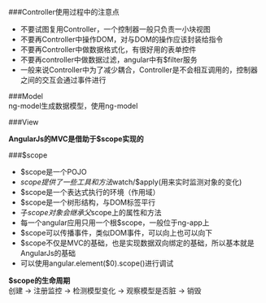 ###Controller使用过程中的注意点  
- 不要试图复用Controller，一个控制器一般只负责一小块视图  
- 不要再Controller中操作DOM，对与DOM的操作应该封装给指令
- 不要再Controller中做数据格式化，有很好用的表单控件
- 不要再controller中做数据过滤，angular中有$filter服务
- 一般来说Controller中为了减少耦合，Controller是不会相互调用的，控制器之间的交互会通过事件进行

###Model  
ng-model生成数据模型，使用ng-model  

###View

**AngularJs的MVC是借助于$scope实现的**  

###$scope  
- $scope是一个POJO
- $scope提供了一些工具和方法$watch/$apply(用来实时监测对象的变化)
- $scope是一个表达式执行的环境（作用域）
- $scope是一个树形结构，与DOM标签平行
- 子$scope对象会继承父$scope上的属性和方法
- 每一个angular应用只用一个根$scope，一般位于ng-app上
- $scope可以传播事件，类似DOM事件，可以向上也可以向下
- $scope不仅是MVC的基础，也是实现数据双向绑定的基础，所以基本就是AngularJs的基础
- 可以使用angular.element($0).scope()进行调试

**$scope的生命周期**  
创建 -> 注册监控 -> 检测模型变化 -> 观察模型是否脏 -> 销毁  

